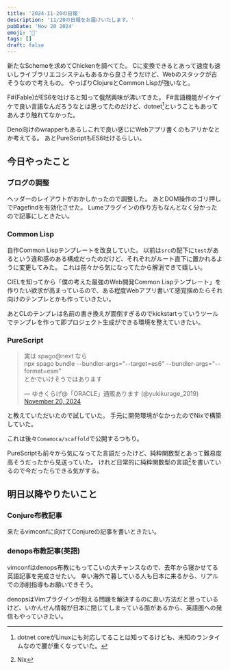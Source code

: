 ```yaml
---
title: '2024-11-20の日報'
description: '11/20の日報をお届けいたします。'
pubDate: 'Nov 20 2024'
emoji: '🦊'
tags: []
draft: false
---
```


新たなSchemeを求めてChickenを調べてた。
Cに変換できるとあって速度も速いしライブラリエコシステムもあるから良さそうだけど、Webのスタックが古そうなので考えもの。
やっぱりClojureとCommon Lispが強いなと。

F#(Fable)がES6を吐けると知って俄然興味が沸いてきた。
F#言語機能がイケイケで良い言語なんだろうなとは思ってたのだけど、dotnet[^1]ということもあってあんまり触れてなかった。

Deno向けのwrapperもあるしこれで良い感じにWebアプリ書くのもアリかなとか考えてる。
あとPureScriptもES6吐けるらしい。

## 今日やったこと

### ブログの調整

ヘッダーのレイアウトがおかしかったので調整した。
あとDOM操作のゴリ押しでPagefindを有効化させた。
Lumeプラグインの作り方もなんとなく分かったので記事にしときたい。

### Common Lisp

自作Common Lispテンプレートを改良していた。
以前は`src`の配下に`test`があるという違和感のある構成だったのだけど、それぞれがルート直下に置かれるように変更してみた。
これは前々から気になってたから解消できて嬉しい。

CIELを知ってから「僕の考えた最強のWeb開発Common
Lispテンプレート」を作りたい欲求が高まっているので、ある程度Webアプリ書いて感覚掴めたらそれ向けのテンプレとかも作っていきたい。

あとCLのテンプレは名前の書き換えが面倒すぎるのでkickstartっていうツールでテンプレを作って即プロジェクト生成ができる環境を整えていきたい。

### PureScript

<blockquote class="twitter-tweet"><p lang="ja" dir="ltr">実は spago@next なら<br>npx spago bundle --bundler-args=&quot;--target=es6&quot; --bundler-args=&quot;--format=esm&quot; <br>とかでいけそうではあります</p>&mdash; ゆきくらげ@「ORACLE」通販あります (@yukikurage_2019) <a href="https://twitter.com/yukikurage_2019/status/1859219975418048607?ref_src=twsrc%5Etfw">November 20, 2024</a></blockquote> <script async src="https://platform.twitter.com/widgets.js" charset="utf-8"></script>

と教えていただいたので試していた。
手元に開発環境がなかったのでNixで構築していた。

これは後々`Comamoca/scaffold`で公開するつもり。

PureScriptも前々から気になってた言語だったけど、純粋関数型とあって難易度高そうだったから見送っていた。
けれど日常的に純粋関数型の言語[^2]を書いているので今だったらできる気がする。

## 明日以降やりたいこと

### Conjure布教記事

来たるvimconfに向けてConjureの記事を書いときたい。

### denops布教記事(英語)

vimconfはdenops布教にもってこいの大チャンスなので、去年から寝かせてる英語記事を完成させたい。
幸い海外で暮している人も日本に来るから、リアルでの添削指導もお願いできそう。

denopsはVimプラグインが抱える問題を解決するのに良い方法だと思っているけど、いかんせん情報が日本に閉じてしまっている面があるから、英語圏への発信もやっていきたい。

[^1]: dotnet
    coreがLinuxにも対応してることは知ってるけども、未知のランタイムなので腰が重くなっていた。

[^2]: Nix
